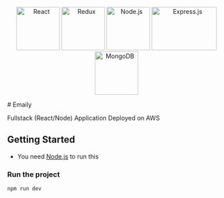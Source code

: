 <p align="center">
  <a href="https://reactjs.org/"><img src="https://upload.wikimedia.org/wikipedia/commons/a/a7/React-icon.svg" height="100" alt="React"></a>
  <a href="https://redux.js.org/"><img height="100" src="https://github.com/reactjs/redux/blob/master/logo/logo.svg" alt="Redux"></a>
  <a href="https://nodejs.org/"><img height="100" src="https://upload.wikimedia.org/wikipedia/commons/thumb/d/d9/Node.js_logo.svg/1200px-Node.js_logo.svg.png" alt="Node.js"/></a>
  <a href="https://expressjs.com/"><img width="150" height="100" src="https://amandeepmittal.gallerycdn.vsassets.io/extensions/amandeepmittal/expressjs/2.0.0/1509881293872/Microsoft.VisualStudio.Services.Icons.Default" alt="Express.js" /></a>
  <a href="https://www.mongodb.com/"><img height="100" src="https://redash.io/assets/images/integrations/mongodb.png" alt="MongoDB" /></a>
</p> 
# Emaily

Fullstack (React/Node) Application Deployed on AWS

## Getting Started

- You need [Node.js](https://nodejs.org/en/download/) to run this

### Run the project

```
npm run dev
```

